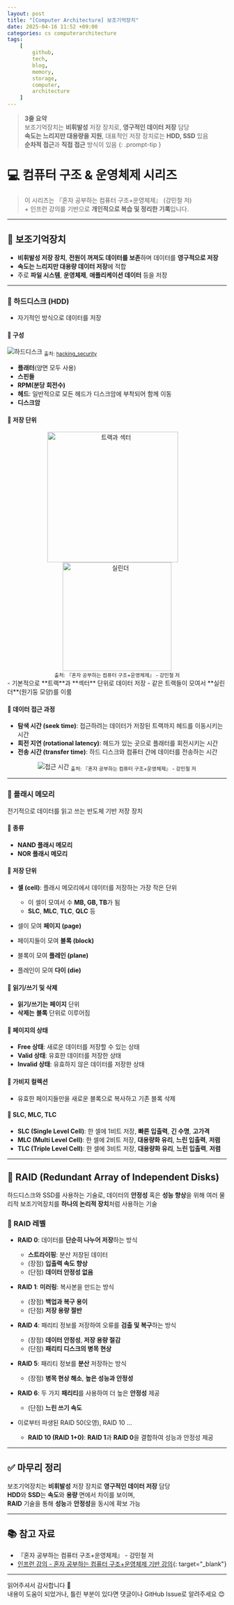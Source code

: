 ```yaml
---
layout: post
title: "[Computer Architecture] 보조기억장치"
date: 2025-04-16 11:52 +09:00
categories: cs computerarchitecture
tags:
    [
        github,
        tech,
        blog,
        memory,
        storage,
        computer,
        architecture
    ]
---
```


> **3줄 요약**
<br>보조기억장치는 **비휘발성** 저장 장치로, **영구적인 데이터 저장** 담당
<br>**속도는 느리지만 대용량을 지원**, 대표적인 저장 장치로는 **HDD, SSD** 있음
<br>**순차적 접근**과 **직접 접근** 방식이 있음
{: .prompt-tip }

# 💻 컴퓨터 구조 & 운영체제 시리즈

> 이 시리즈는 『혼자 공부하는 컴퓨터 구조+운영체제』 (강민철 저)
> <br> + 인프런 강의를 기반으로 **개인적으로 복습 및 정리한 기록**입니다.

---

## 💾 보조기억장치

- **비휘발성 저장 장치**, **전원이 꺼져도 데이터를 보존**하며 데이터를 **영구적으로 저장**  
- **속도는 느리지만 대용량 데이터 저장**에 적합  
- 주로 **파일 시스템**, **운영체제**, **애플리케이션 데이터** 등을 저장

---

### 🔸 하드디스크 (HDD)

- 자기적인 방식으로 데이터를 저장

#### 🔸 구성
![하드디스크](assets/img/cs/harddisk.png)
<sub>출처: [hacking_security](https://whitesnake1004.tistory.com/273)</sub>

- **플래터**(양면 모두 사용)
- **스핀들**
- **RPM(분당 회전수)**
- **헤드**: 일반적으로 모든 헤드가 디스크암에 부착되어 함께 이동
- **디스크암**

#### 🔸 저장 단위
<div style="text-align: center;">
  <img src="assets/img/cs/track-sector.png" alt="트랙과 섹터" width="300" style="display: inline-block; margin-right: 20px;"/>
  <img src="assets/img/cs/cylinder.png" alt="실린더" width="250" style="display: inline-block;"/>
  <br/>
  <sub>출처: 『혼자 공부하는 컴퓨터 구조+운영체제』 - 강민철 저</sub>
</div>
- 기본적으로 **트랙**과 **섹터** 단위로 데이터 저장
- 같은 트랙들이 모여서 **실린더**(원기둥 모양)를 이룸

#### 🔸 데이터 접근 과정
- **탐색 시간 (seek time)**: 접근하려는 데이터가 저장된 트랙까지 헤드를 이동시키는 시간
- **회전 지연 (rotational latency)**: 헤드가 있는 곳으로 플래터를 회전시키는 시간
- **전송 시간 (transfer time)**: 하드 디스크와 컴퓨터 간에 데이터를 전송하는 시간

<div style="text-align: center;">
  <img src="assets/img/cs/access-time.png" alt="접근 시간">
  <sub>출처: 『혼자 공부하는 컴퓨터 구조+운영체제』 - 강민철 저</sub>
</div>

---

### 🔸 플래시 메모리

전기적으로 데이터를 읽고 쓰는 반도체 기반 저장 장치

#### 🔸 종류
- **NAND 플래시 메모리**
- **NOR 플래시 메모리**

#### 🔸 저장 단위
- **셀 (cell)**: 플래시 메모리에서 데이터를 저장하는 가장 작은 단위
  - 이 셀이 모여서 수 **MB, GB, TB**가 됨
  - **SLC**, **MLC**, **TLC**, **QLC** 등

- 셀이 모여 **페이지 (page)**
- 페이지들이 모여 **블록 (block)**
- 블록이 모여 **플레인 (plane)**
- 플레인이 모여 **다이 (die)**

#### 🔸 읽기/쓰기 및 삭제
- **읽기/쓰기는** **페이지** 단위
- **삭제는** **블록** 단위로 이루어짐

#### 🔸 페이지의 상태
- **Free 상태**: 새로운 데이터를 저장할 수 있는 상태
- **Valid 상태**: 유효한 데이터를 저장한 상태
- **Invalid 상태**: 유효하지 않은 데이터를 저장한 상태

#### 🔸 가비지 컬렉션
- 유효한 페이지들만을 새로운 블록으로 복사하고 기존 블록 삭제

#### 🔸 SLC, MLC, TLC
- **SLC (Single Level Cell)**: 한 셀에 1비트 저장, **빠른 입출력**, **긴 수명**, **고가격**
- **MLC (Multi Level Cell)**: 한 셀에 2비트 저장, **대용량화 유리**, **느린 입출력**, **저렴**
- **TLC (Triple Level Cell)**: 한 셀에 3비트 저장, **대용량화 유리**, **느린 입출력**, **저렴**

---

## 📀 RAID (Redundant Array of Independent Disks)

하드디스크와 SSD를 사용하는 기술로, 데이터의 **안정성** 혹은 **성능 향상**을 위해 여러 물리적 보조기억장치를 **하나의 논리적 장치**처럼 사용하는 기술

### 🔸 RAID 레벨

- **RAID 0**: 데이터를 **단순히 나누어 저장**하는 방식  
  - **스트라이핑**: 분산 저장된 데이터  
  - (장점) **입출력 속도 향상**  
  - (단점) **데이터 안정성 없음**

- **RAID 1**: **미러링**: 복사본을 만드는 방식  
  - (장점) **백업과 복구 용이**  
  - (단점) **저장 용량 절반**

- **RAID 4**: 패리티 정보를 저장하여 오류를 **검출 및 복구**하는 방식  
  - (장점) **데이터 안정성**, **저장 용량 절감**  
  - (단점) **패리티 디스크의 병목 현상**

- **RAID 5**: 패리티 정보를 **분산** 저장하는 방식  
  - (장점) **병목 현상 해소**, **높은 성능과 안정성**

- **RAID 6**: 두 가지 **패리티**를 사용하여 더 높은 **안정성** 제공  
  - (단점) **느린 쓰기 속도**

- 이로부터 파생된 RAID 50(오영), RAID 10 …
  - **RAID 10 (RAID 1+0)**: **RAID 1**과 **RAID 0**을 결합하여 성능과 안정성 제공

---

## ✅ 마무리 정리

보조기억장치는 **비휘발성** 저장 장치로 **영구적인 데이터 저장** 담당  
**HDD**와 **SSD**는 **속도**와 **용량** 면에서 차이를 보이며,  
**RAID** 기술을 통해 **성능**과 **안정성**을 동시에 확보 가능

---

## 📚 참고 자료

- 『혼자 공부하는 컴퓨터 구조+운영체제』 - 강민철 저  
- [인프런 강의 - 혼자 공부하는 컴퓨터 구조+운영체제 기반 강의](https://www.inflearn.com/course/%ED%98%BC%EC%9E%90-%EA%B3%B5%EB%B6%80%ED%95%98%EB%8A%94-%EC%BB%B4%ED%93%A8%ED%84%B0%EA%B5%AC%EC%A1%B0-%EC%9A%B4%EC%98%81%EC%B2%B4%EC%A0%9C){: target="_blank"}

---

읽어주셔서 감사합니다 🙌  
내용이 도움이 되었거나, 틀린 부분이 있다면 댓글이나 GitHub Issue로 알려주세요 😊
